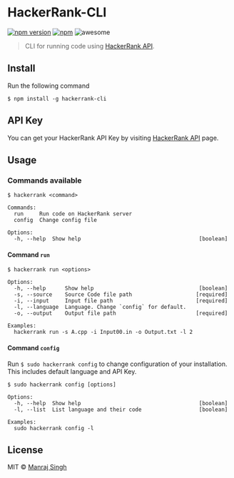 # HackerRank-CLI
[![npm version](https://badge.fury.io/js/hackerrank-cli.svg)](https://www.npmjs.com/package/hackerrank-cli) [![npm](https://img.shields.io/npm/dt/hackerrank-cli.svg?maxAge=2592000)](https://www.npmjs.com/package/hackerrank-cli) ![awesome](https://img.shields.io/badge/awesome-yes-green.svg)
> CLI for running code using [HackerRank API](https://www.hackerrank.com/api).

## Install

Run the following command

```
$ npm install -g hackerrank-cli
```

## API Key

You can get your HackerRank API Key by visiting [HackerRank API](https://www.hackerrank.com/api) page.

## Usage

### Commands available

```
$ hackerrank <command>

Commands:
  run     Run code on HackerRank server
  config  Change config file

Options:
  -h, --help  Show help                                     [boolean]
```


#### Command `run`

```
$ hackerrank run <options>

Options:
  -h, --help      Show help                                 [boolean]
  -s, --source    Source Code file path                    [required]
  -i, --input     Input file path                          [required]
  -l, --language  Language. Change `config` for default.
  -o, --output    Output file path                         [required]

Examples:
  hackerrank run -s A.cpp -i Input00.in -o Output.txt -l 2
```


#### Command `config`
Run `$ sudo hackerrank config` to change configuration of your installation. This includes default language and API Key.

```
$ sudo hackerrank config [options]

Options:
  -h, --help  Show help                                     [boolean]
  -l, --list  List language and their code                  [boolean]

Examples:
  sudo hackerrank config -l
```

## License

MIT © [Manraj Singh](https://github.com/ManrajGrover)
